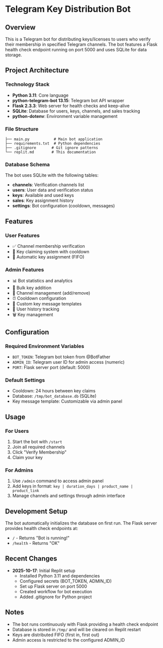 # Telegram Key Distribution Bot

## Overview
This is a Telegram bot for distributing keys/licenses to users who verify their membership in specified Telegram channels. The bot features a Flask health check endpoint running on port 5000 and uses SQLite for data storage.

## Project Architecture

### Technology Stack
- **Python 3.11**: Core language
- **python-telegram-bot 13.15**: Telegram bot API wrapper
- **Flask 2.3.3**: Web server for health checks and keep-alive
- **SQLite**: Database for users, keys, channels, and sales tracking
- **python-dotenv**: Environment variable management

### File Structure
```
├── main.py           # Main bot application
├── requirements.txt  # Python dependencies
├── .gitignore       # Git ignore patterns
└── replit.md        # This documentation
```

### Database Schema
The bot uses SQLite with the following tables:
- **channels**: Verification channels list
- **users**: User data and verification status
- **keys**: Available and used keys
- **sales**: Key assignment history
- **settings**: Bot configuration (cooldown, messages)

## Features

### User Features
- ✅ Channel membership verification
- 🎁 Key claiming system with cooldown
- 🔑 Automatic key assignment (FIFO)

### Admin Features
- 📊 Bot statistics and analytics
- 🔑 Bulk key addition
- 📢 Channel management (add/remove)
- ⏰ Cooldown configuration
- 💬 Custom key message templates
- 👥 User history tracking
- 🗑 Key management

## Configuration

### Required Environment Variables
- `BOT_TOKEN`: Telegram bot token from @BotFather
- `ADMIN_ID`: Telegram user ID for admin access (numeric)
- `PORT`: Flask server port (default: 5000)

### Default Settings
- Cooldown: 24 hours between key claims
- Database: `/tmp/bot_database.db` (SQLite)
- Key message template: Customizable via admin panel

## Usage

### For Users
1. Start the bot with `/start`
2. Join all required channels
3. Click "Verify Membership"
4. Claim your key

### For Admins
1. Use `/admin` command to access admin panel
2. Add keys in format: `key | duration_days | product_name | product_link`
3. Manage channels and settings through admin interface

## Development Setup
The bot automatically initializes the database on first run. The Flask server provides health check endpoints at:
- `/` - Returns "Bot is running!"
- `/health` - Returns "OK"

## Recent Changes
- **2025-10-17**: Initial Replit setup
  - Installed Python 3.11 and dependencies
  - Configured secrets (BOT_TOKEN, ADMIN_ID)
  - Set up Flask server on port 5000
  - Created workflow for bot execution
  - Added .gitignore for Python project

## Notes
- The bot runs continuously with Flask providing a health check endpoint
- Database is stored in `/tmp/` and will be cleared on Replit restart
- Keys are distributed FIFO (first in, first out)
- Admin access is restricted to the configured ADMIN_ID
